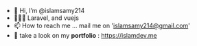 - 👋 Hi, I’m @islamsamy214
- 👨🏻‍💻 Laravel, and vuejs
- 📫 How to reach me ... mail me on 'islamsamy214@gmail.com'
- 👀 take a look on my **portfolio** : https://islamdev.me
